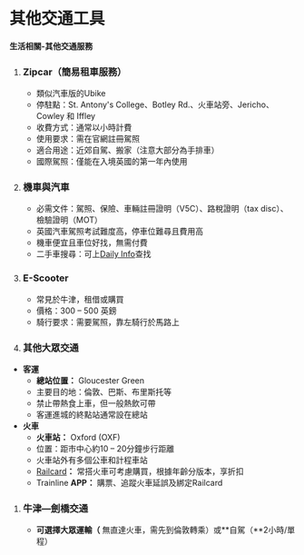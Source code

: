 # 其他交通工具

#### **生活相關-其他交通服務**

1. ### **Zipcar（簡易租車服務）**

   * 類似汽車版的Ubike
   * 停駐點：St. Antony's College、Botley Rd.、火車站旁、Jericho、Cowley 和 Iffley
   * 收費方式：通常以小時計費
   * 使用要求：需在官網註冊駕照
   * 適合用途：近郊自駕、搬家（注意大部分為手排車）
   * 國際駕照：僅能在入境英國的第一年內使用

1. ### **機車與汽車**

   * 必需文件：駕照、保險、車輛註冊證明（V5C）、路稅證明（tax disc）、檢驗證明（MOT）
   * 英國汽車駕照考試難度高，停車位難尋且費用高
   * 機車便宜且車位好找，無需付費
   * 二手車搜尋：可上[Daily Info](https://www.dailyinfo.co.uk/)查找

1. ### **E-Scooter**

   * 常見於牛津，租借或購買
   * 價格：300 – 500 英鎊
   * 騎行要求：需要駕照，靠左騎行於馬路上

1. ### **其他大眾交通**

* **客運**
  * **總站位置：** Gloucester Green
  * 主要目的地：倫敦、巴斯、布里斯托等
  * 禁止帶熱食上車，但一般熱飲可帶
  * 客運進城的終點站通常設在總站
* **火車**
  * **火車站：** Oxford (OXF)
  * 位置：距市中心約10 – 20分鐘步行距離
  * 火車站外有多個公車和計程車站
  * [Railcard](https://www.railcard.co.uk/)**：** 常搭火車可考慮購買，根據年齡分版本，享折扣
  * Trainline **APP：** 購票、追蹤火車延誤及綁定Railcard

1. ### **牛津—劍橋交通**

   * **可選擇大眾運輸（** 無直達火車，需先到倫敦轉乘）或**自駕（**2小時/單程）
